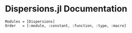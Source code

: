 # Dispersions.jl Documentation

```@autodocs
Modules = [Dispersions]
Order   = [:module, :constant, :function, :type, :macro]
```

